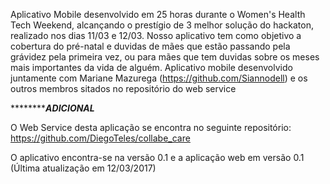 Aplicativo Mobile desenvolvido em 25 horas durante o Women's Health Tech Weekend, alcançando o prestígio de 3 melhor solução do hackaton, realizado nos dias 11/03 e 12/03.
Nosso aplicativo tem como objetivo a cobertura do pré-natal e duvidas de mães que estão passando pela grávidez pela primeira vez, ou para mães que tem duvidas sobre os meses mais importantes da vida de alguém.
Aplicativo mobile desenvolvido juntamente com Mariane Mazurega (https://github.com/Siannodell) e os outros membros sitados no repositório do web service

*****************************************************************ADICIONAL*********************************************************

O Web Service desta aplicação se encontra no seguinte repositório:
https://github.com/DiegoTeles/collabe_care

O aplicativo encontra-se na versão 0.1 e a aplicação web em versão 0.1 (Última atualização em 12/03/2017)
